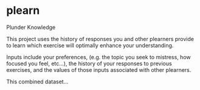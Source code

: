 # plearn
Plunder Knowledge

  This project uses the history of responses you and other plearners provide to learn
  which exercise will optimally enhance your understanding.
  
  Inputs include your preferences, (e.g. the topic you seek to mistress, how focused you feel, etc...),
  the history of your responses to previous exercises, and the values of those inputs associated with
  other plearners.
  
  This combined dataset...
  

